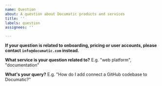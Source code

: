 ```yaml
---
name: Question
about: A question about Documatic products and services
title: ''
labels: question
assignees: ''

---
```


**If your question is related to onboarding, pricing or user accounts, please contact `info@documatic.com` instead.**

**What service is your question related to?**
E.g. "web platform", "documentation"

**What's your query?**
E.g. "How do I add connect a GitHub codebase to Documatic?"
